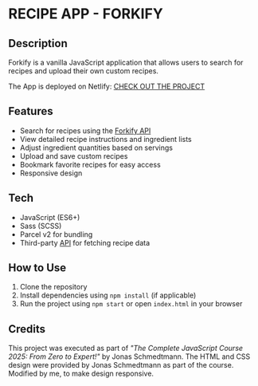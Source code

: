 # RECIPE APP - FORKIFY

## Description

Forkify is a vanilla JavaScript application that allows users to search for recipes and upload their own custom recipes.

The App is deployed on Netlify:
[CHECK OUT THE PROJECT](https://forkify-recipe-app-daria-aleshina.netlify.app/)

## Features

- Search for recipes using the [Forkify API](https://forkify-api.herokuapp.com/v2)
- View detailed recipe instructions and ingredient lists
- Adjust ingredient quantities based on servings
- Upload and save custom recipes
- Bookmark favorite recipes for easy access
- Responsive design

## Tech

- JavaScript (ES6+)
- Sass (SCSS)
- Parcel v2 for bundling
- Third-party [API](https://forkify-api.herokuapp.com/v2) for fetching recipe data

## How to Use

1. Clone the repository
2. Install dependencies using `npm install` (if applicable)
3. Run the project using `npm start` or open `index.html` in your browser

## Credits

This project was executed as part of _"The Complete JavaScript Course 2025: From Zero to Expert!"_ by Jonas Schmedtmann. The HTML and CSS design were provided by Jonas Schmedtmann as part of the course. Modified by me, to make design responsive.
